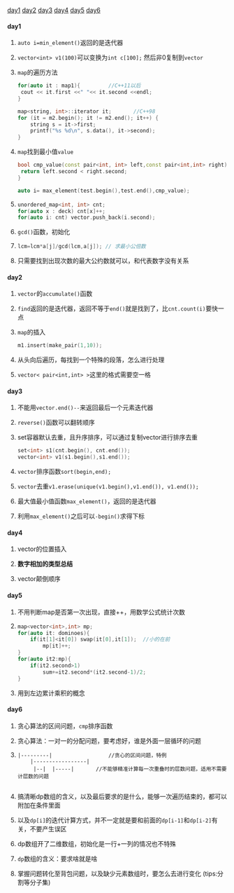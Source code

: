 [day1](#day1)
[day2](#day2)
[day3](#day3)
[day4](#day4)
[day5](#day5)
[day6](#day6)
#### day1

1. `auto i=min_element()`返回的是迭代器

2. `vector<int> v1(100)`可以变换为`int c[100];` 然后非0复制到`vector`

3. `map`的遍历方法

   ```c++
   for(auto it : map1){			//C++11以后
   	cout << it.first <<" "<< it.second <<endl;
   }
   
   map<string, int>::iterator it;		//C++98
   for (it = m2.begin(); it != m2.end(); it++) {
       string s = it->first;
       printf("%s %d\n", s.data(), it->second);
   }
   ```

4. `map`找到最小值`value`

   ```c++
   bool cmp_value(const pair<int, int> left,const pair<int,int> right){
   	return left.second < right.second;
   }
   
   auto i= max_element(test.begin(),test.end(),cmp_value);
   ```

5. ```c++
   unordered_map<int, int> cnt;
   for(auto x : deck) cnt[x]++;
   for(auto i: cnt) vector.push_back(i.second);
   ```

6. `gcd()`函数，初始化

7. ```c++
   lcm=lcm*a[j]/gcd(lcm,a[j]); // 求最小公倍数
   ```

8. 只需要找到出现次数的最大公约数就可以，和代表数字没有关系

#### day2

1. `vector`的`accumulate()`函数

2. `find`返回的是迭代器，返回不等于`end()`就是找到了，比`cnt.count(i)`要快一点

3. `map`的插入

   ```c++
   m1.insert(make_pair(1,10));
   ```

4. 从头向后遍历，每找到一个特殊的段落，怎么进行处理

5. `vector< pair<int,int> >`这里的格式需要空一格

#### day3
1. 不能用`vector.end()--`来返回最后一个元素迭代器

2. `reverse()`函数可以翻转顺序

3. set容器默认去重，且升序排序，可以通过复制vector进行排序去重

   ```c++
   set<int> s1(cnt.begin(), cnt.end());
   vector<int> v1(s1.begin(),s1.end());
   ```

4. `vector`排序函数`sort(begin,end);`

5. `vector`去重`v1.erase(unique(v1.begin(),v1.end()), v1.end());`

6. 最大值最小值函数`max_element()`，返回的是迭代器

7. 利用`max_element()`之后可以`-begin()`求得下标

#### day4

1. vector的位置插入

2. **数字相加的类型总结**

3. vector颠倒顺序

#### day5

1. 不用判断map是否第一次出现，直接++，用数学公式统计次数

2. ```c++
   map<vector<int>,int> mp;
   for(auto it: dominoes){
       if(it[1]<it[0]) swap(it[0],it[1]);  //小的在前
           mp[it]++;
   }
   for(auto it2:mp){
       if(it2.second>1)
           sum+=it2.second*(it2.second-1)/2;
   }
   ```

3. 用到左边累计乘积的概念

#### day6

1. 贪心算法的区间问题，`cmp`排序函数

2. 贪心算法：一对一的分配问题，要考虑好，谁是外面一层循环的问题

3. 
   ```
   |---------|					//贪心的区间问题，特例
	   |-----------------|
	    |--|  |-----|       //不能够精准计算每一次重叠时的层数问题，适用不需要计层数的问题


4. 搞清晰dp数组的含义，以及最后要求的是什么，能够一次遍历结束的，都可以附加在条件里面

5. 以及`dp[i]`的迭代计算方式，并不一定就是要和前面的`dp[i-1]`和`dp[i-2]`有关，不要产生误区

6. dp数组开了二维数组，初始化是一行+一列的情况也不特殊

7. `dp`数组的含义：要求啥就是啥

8. 掌握问题转化至背包问题，以及缺少元素数组时，要怎么去进行变化 (tips:分割等分子集)